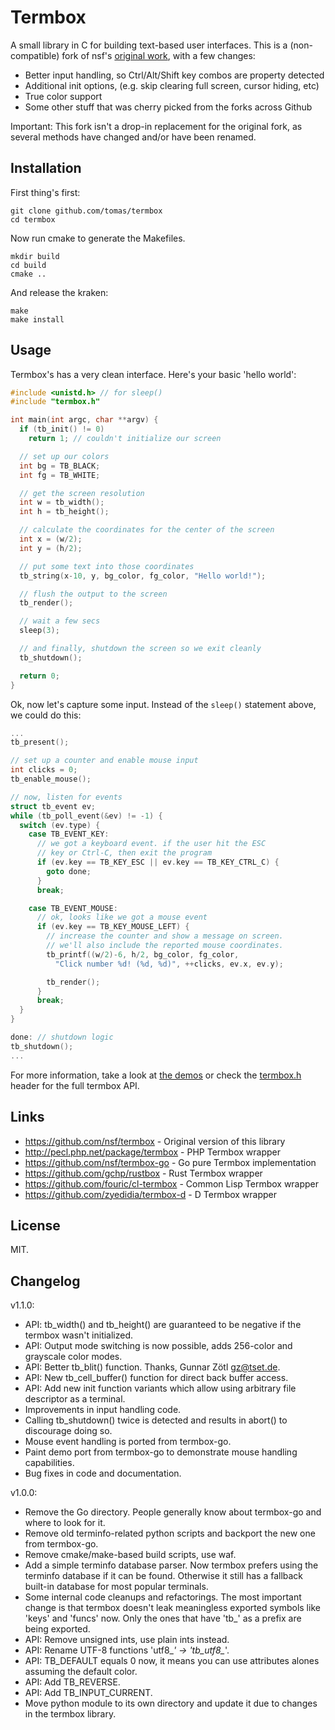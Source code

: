 # Termbox

A small library in C for building text-based user interfaces. This is a (non-compatible) fork of nsf's [original work](https://github.com/nsf/termbox), with a few changes:

 - Better input handling, so Ctrl/Alt/Shift key combos are property detected
 - Additional init options, (e.g. skip clearing full screen, cursor hiding, etc)
 - True color support
 - Some other stuff that was cherry picked from the forks across Github

Important: This fork isn't a drop-in replacement for the original fork, as several methods have changed and/or have been renamed.

## Installation

First thing's first:

    git clone github.com/tomas/termbox
    cd termbox

Now run cmake to generate the Makefiles.

    mkdir build
    cd build
    cmake ..

And release the kraken:

    make
    make install

## Usage

Termbox's has a very clean interface. Here's your basic 'hello world':

```c
#include <unistd.h> // for sleep()
#include "termbox.h"

int main(int argc, char **argv) {
  if (tb_init() != 0)
    return 1; // couldn't initialize our screen

  // set up our colors
  int bg = TB_BLACK;
  int fg = TB_WHITE;

  // get the screen resolution
  int w = tb_width();
  int h = tb_height();

  // calculate the coordinates for the center of the screen
  int x = (w/2);
  int y = (h/2);

  // put some text into those coordinates
  tb_string(x-10, y, bg_color, fg_color, "Hello world!");

  // flush the output to the screen
  tb_render();

  // wait a few secs
  sleep(3);

  // and finally, shutdown the screen so we exit cleanly
  tb_shutdown();

  return 0;
}
```

Ok, now let's capture some input. Instead of the `sleep()` statement above, we could do this:

```c
...
tb_present();

// set up a counter and enable mouse input
int clicks = 0;
tb_enable_mouse();

// now, listen for events
struct tb_event ev;
while (tb_poll_event(&ev) != -1) {
  switch (ev.type) {
    case TB_EVENT_KEY:
      // we got a keyboard event. if the user hit the ESC
      // key or Ctrl-C, then exit the program
      if (ev.key == TB_KEY_ESC || ev.key == TB_KEY_CTRL_C) {
        goto done;
      }
      break;

    case TB_EVENT_MOUSE:
      // ok, looks like we got a mouse event
      if (ev.key == TB_KEY_MOUSE_LEFT) {
        // increase the counter and show a message on screen.
        // we'll also include the reported mouse coordinates.
        tb_printf((w/2)-6, h/2, bg_color, fg_color,
          "Click number %d! (%d, %d)", ++clicks, ev.x, ev.y);

        tb_render();
      }
      break;
  }
}

done: // shutdown logic
tb_shutdown();
...
```

For more information, take a look at [the demos](https://github.com/tomas/termbox/tree/master/demos) or check the [termbox.h](https://github.com/tomas/termbox/blob/master/src/termbox.h) header for the full termbox API.

## Links

- https://github.com/nsf/termbox - Original version of this library
- http://pecl.php.net/package/termbox - PHP Termbox wrapper
- https://github.com/nsf/termbox-go - Go pure Termbox implementation
- https://github.com/gchp/rustbox - Rust Termbox wrapper
- https://github.com/fouric/cl-termbox - Common Lisp Termbox wrapper
- https://github.com/zyedidia/termbox-d - D Termbox wrapper

## License

MIT.

## Changelog

v1.1.0:

- API: tb_width() and tb_height() are guaranteed to be negative if the termbox
  wasn't initialized.
- API: Output mode switching is now possible, adds 256-color and grayscale color
  modes.
- API: Better tb_blit() function. Thanks, Gunnar Zötl <gz@tset.de>.
- API: New tb_cell_buffer() function for direct back buffer access.
- API: Add new init function variants which allow using arbitrary file
  descriptor as a terminal.
- Improvements in input handling code.
- Calling tb_shutdown() twice is detected and results in abort() to discourage
  doing so.
- Mouse event handling is ported from termbox-go.
- Paint demo port from termbox-go to demonstrate mouse handling capabilities.
- Bug fixes in code and documentation.

v1.0.0:

- Remove the Go directory. People generally know about termbox-go and where
  to look for it.
- Remove old terminfo-related python scripts and backport the new one from
  termbox-go.
- Remove cmake/make-based build scripts, use waf.
- Add a simple terminfo database parser. Now termbox prefers using the
  terminfo database if it can be found. Otherwise it still has a fallback
  built-in database for most popular terminals.
- Some internal code cleanups and refactorings. The most important change is
  that termbox doesn't leak meaningless exported symbols like 'keys' and
  'funcs' now. Only the ones that have 'tb_' as a prefix are being exported.
- API: Remove unsigned ints, use plain ints instead.
- API: Rename UTF-8 functions 'utf8_*' -> 'tb_utf8_*'.
- API: TB_DEFAULT equals 0 now, it means you can use attributes alones
  assuming the default color.
- API: Add TB_REVERSE.
- API: Add TB_INPUT_CURRENT.
- Move python module to its own directory and update it due to changes in the
  termbox library.
